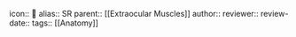 icon:: 💪
alias:: SR
parent:: [[Extraocular Muscles]] 
author:: 
reviewer::
review-date::
tags:: [[Anatomy]]
